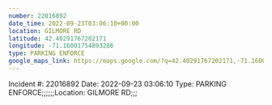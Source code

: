 ```yaml
---
number: 22016892
date_time: 2022-09-23T03:06:10+00:00
location: GILMORE RD
latitude: 42.40291767202171
longitude: -71.16001754893286
type: PARKING ENFORCE
google_maps_link: https://maps.google.com/?q=42.40291767202171,-71.16001754893286
---
```


Incident #: 22016892  Date: 2022-09-23 03:06:10   Type: PARKING ENFORCE;;;;;;Location: GILMORE RD;;;
